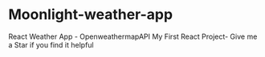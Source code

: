 # Moonlight-weather-app
React Weather App - OpenweathermapAPI
My First React Project- Give me a Star if you find it helpful
